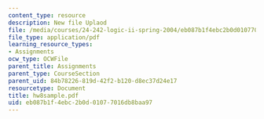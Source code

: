 ```yaml
---
content_type: resource
description: New file Uplaod
file: /media/courses/24-242-logic-ii-spring-2004/eb087b1f4ebc2b0d01077016db8baa97_hw8sample.pdf
file_type: application/pdf
learning_resource_types:
- Assignments
ocw_type: OCWFile
parent_title: Assignments
parent_type: CourseSection
parent_uid: 84b78226-819d-42f2-b120-d8ec37d24e17
resourcetype: Document
title: hw8sample.pdf
uid: eb087b1f-4ebc-2b0d-0107-7016db8baa97
---
```

